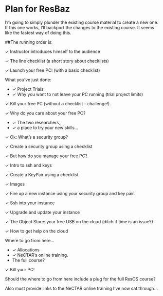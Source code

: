 # Plan for ResBaz

I’m going to simply plunder the existing course material to create a new one. If this one works, I’ll backport 
the changes to the existing course. It seems like the fastest way of doing this.

##The running order is:

✓ Instructor introduces himself to the audience

✓ The line checklist (a short story about checklists)

✓ Launch your free PC! (with a basic checklist)

What you’ve just done:

* ✓ Project Trials
* ✓ Why you want to not leave your PC running (trial project limits)

✓ Kill your free PC (without a checklist - challenge!).

✓ Why do you care about your free PC? 

* ✓ The two researchers,
* ✓ a place to try your new skills...

✓ Ok: What’s a security group?

✓ Create a security group using a checklist

✓ But how do you manage your free PC?

✓ Intro to ssh and keys

✓ Create a KeyPair using a checklist

✓ Images

✓ Fire up a new instance using your security group and key pair.

✓ Ssh into your instance

✓ Upgrade and update your instance

✓ The Object Store: your free USB on the cloud (ditch if time is an issue?)

✓ How to get help on the cloud

Where to go from here…

* ✓ Allocations
* ✓ NeCTAR’s online training.
* The full course?
    
✓ Kill your PC!

Should the where to go from here include a plug for the full ResOS course?

Also must provide links to the NeCTAR online training I’ve now sat through...